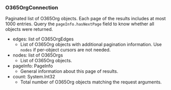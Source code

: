 ### O365OrgConnection
Paginated list of O365Org objects. Each page of the results includes at most 1000 entries. Query the `pageInfo.hasNextPage` field to know whether all objects were returned.

- edges: list of O365OrgEdges
  - List of O365Org objects with additional pagination information. Use `nodes` if per-object cursors are not needed.
- nodes: list of O365Orgs
  - List of O365Org objects.
- pageInfo: PageInfo
  - General information about this page of results.
- count: System.Int32
  - Total number of O365Org objects matching the request arguments.
